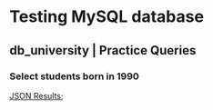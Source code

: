 # Testing MySQL database

## db_university | Practice Queries

### Select students born in 1990

[JSON Results](results/query1.json);
